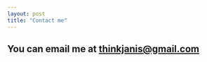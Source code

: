 ```yaml
---
layout: post
title: "Contact me"
---
```

<h2 class="title is-size-3">You can email me at <a href="mailto:thinkjanis@gmail.com">thinkjanis@gmail.com</a></h2>
